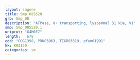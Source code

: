 ```yaml
---
layout: smgene
title: Smp_085520
grp: Smp_08
description: "ATPase, H+ transporting, lysosomal 31 kDa, V1"
smp: Smp_085520.1
uniprot: "G4M0F7"
length:   678
cdd: "COG1390, PRK03963, TIGR03319, pfam01991"
kk: K02150
categories: sm
---
```

